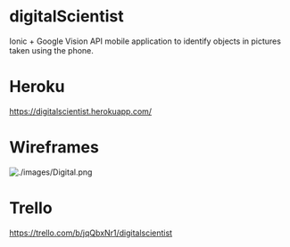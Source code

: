 # digitalScientist

Ionic + Google Vision API mobile application to identify objects in pictures taken using the phone.


# Heroku 
https://digitalscientist.herokuapp.com/

# Wireframes 
![./images/Digital.png](.images/Digital.png)
# Trello 
https://trello.com/b/jqQbxNr1/digitalscientist


